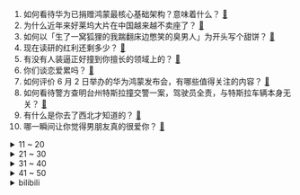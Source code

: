 1. 如何看待华为已捐赠鸿蒙最核心基础架构？意味着什么？ [:link:](https://www.zhihu.com/question/462892378)
2. 为什么近年来好莱坞大片在中国越来越不卖座了？ [:link:](https://www.zhihu.com/question/268982964)
3. 如何以「生了一窝狐狸的我踹翻床边憋笑的臭男人」为开头写个甜饼？ [:link:](https://www.zhihu.com/question/443320738)
4. 现在读研的红利还剩多少？ [:link:](https://www.zhihu.com/question/456374240)
5. 有没有人装逼正好撞到你擅长的领域上的？ [:link:](https://www.zhihu.com/question/338688699)
6. 你们谈恋爱累吗？ [:link:](https://www.zhihu.com/question/399471584)
7. 如何评价 6 月 2 日举办的华为鸿蒙发布会，有哪些值得关注的内容？ [:link:](https://www.zhihu.com/question/462794002)
8. 如何看待警方查明台州特斯拉撞交警一案，驾驶员全责，与特斯拉车辆本身无关？ [:link:](https://www.zhihu.com/question/463484326)
9. 有什么是你去了西北才知道的？ [:link:](https://www.zhihu.com/question/403884771)
10. 哪一瞬间让你觉得男朋友真的很爱你？ [:link:](https://www.zhihu.com/question/356450688)
<details>
<summary>11 ~ 20</summary>

11. 哪个句子曾经救赎了你 ？ [:link:](https://www.zhihu.com/question/453706577)
12. 你是怎样从土气过渡到洋气的？ [:link:](https://www.zhihu.com/question/267705489)
13. 在哪些瞬间，你觉得中国很「可爱」？ [:link:](https://www.zhihu.com/question/455857255)
14. 你们的M1还好用吗？ [:link:](https://www.zhihu.com/question/447835410)
15. 中国近视患者人数达 6 亿，青少年近视率居世界第一，哪些原因导致近视人数逐年上升，又该如何预防呢？ [:link:](https://www.zhihu.com/question/463403309)
16. 你高考是如何做到超常发挥的？ [:link:](https://www.zhihu.com/question/278979830)
17. 「三体问题」无解吗？为什么？ [:link:](https://www.zhihu.com/question/30311577)
18. 如何看待《摩尔庄园》页游玩家「星无火」以欺骗小朋友毁号为乐？ [:link:](https://www.zhihu.com/question/462737028)
19. 有哪些对视力伤害很大的行为？ [:link:](https://www.zhihu.com/question/384087324)
20. 背东西慢是因为智商不够吗？ [:link:](https://www.zhihu.com/question/438891976)
</details>
<details>
<summary>21 ~ 30</summary>

21. 在校大学生玩摄影两年，拍成这样怎么样？ [:link:](https://www.zhihu.com/question/459627997)
22. 2021 年高考有什么不一样？有什么嘱咐和祝福想送给这届考生？ [:link:](https://www.zhihu.com/question/463469682)
23. 20/21 NBA 东部半决赛，篮网vs雄鹿，你看好谁？ [:link:](https://www.zhihu.com/question/462705265)
24. 怎样才能考上教师编制？ [:link:](https://www.zhihu.com/question/23612599)
25. 高考前提前三十分钟进入考室，那三十分钟在考室里最好干什么？ [:link:](https://www.zhihu.com/question/438598661)
26. 2021 年怎么买电脑，买台式还是笔记本呢？ [:link:](https://www.zhihu.com/question/459716674)
27. 猫能睡得多死？ [:link:](https://www.zhihu.com/question/462536806)
28. 狼人杀为什么禁止贴脸？ [:link:](https://www.zhihu.com/question/462970840)
29. 如何回答孩子的提问“天上下凡三圣母，生下沉香和爹住”的“爹住”是谁？ [:link:](https://www.zhihu.com/question/462277776)
30. 智利疫苗接种率这么高，单日死亡多达 200 人以上，新增超 8000，怎么回事？ [:link:](https://www.zhihu.com/question/463115629)
</details>
<details>
<summary>31 ~ 40</summary>

31. 孩子衣服沾水立刻要换，衣裤破洞了不要穿，要求买新衣服，家长该支持还是反驳？支持的话，会不会太宠孩子? [:link:](https://www.zhihu.com/question/459542600)
32. 如何评价黄景瑜和李沁主演的《爱上特种兵》？ [:link:](https://www.zhihu.com/question/462601125)
33. 广州要求非必要不离穗，7 日 12 时起离开广州出省需持 48 小时核酸证明，会带来哪些影响？ [:link:](https://www.zhihu.com/question/463430613)
34. 如何评价《觉醒年代》中的陈延年一角？ [:link:](https://www.zhihu.com/question/447307733)
35. 2021 年 618 有哪些手机值得入手？ [:link:](https://www.zhihu.com/question/457255298)
36. 临近618有哪些适合打工人入手的好物推荐？ [:link:](https://www.zhihu.com/question/462987243)
37. 今年大一打算退学，有哪些浙江高复学校推荐？ [:link:](https://www.zhihu.com/question/58522765)
38. NBA 2020-21 赛季太阳 113:100 击败湖人，总比分 4:2 晋级，如何评价这场比赛？ [:link:](https://www.zhihu.com/question/463061695)
39. 养了宠物后，你有哪些「下意识的反应」是你在养宠物前不会出现的？ [:link:](https://www.zhihu.com/question/461963889)
40. 值得推荐的经典国货有哪些？ [:link:](https://www.zhihu.com/question/37389860)
</details>
<details>
<summary>41 ~ 50</summary>

41. 高一高二没怎么学，马上高三，努力还来得及吗？ [:link:](https://www.zhihu.com/question/461313503)
42. 2021年618有哪些值得入手的家居好物？ [:link:](https://www.zhihu.com/question/460447642)
43. 高考英语语法填空有哪些可速背的规律？ [:link:](https://www.zhihu.com/question/20972652)
44. 把现在的二次元妹子图片放在古代，他们会感觉好看吗？ [:link:](https://www.zhihu.com/question/462903907)
45. 有什么是适合情侣间做的事情？ [:link:](https://www.zhihu.com/question/23415480)
46. 如何委婉地表达自己「真的没钱了」？ [:link:](https://www.zhihu.com/question/462984155)
47. 锅包肉对黑龙江人来说有多重要？ [:link:](https://www.zhihu.com/question/462784342)
48. 如何看待 13 岁中国选手许瑞航以 5.48 秒打破三阶魔方速拧平均世界纪录？ [:link:](https://www.zhihu.com/question/463234557)
49. 7 月 1 日起土地出让金划归税务部门征收，这将对地方财政收入以及房地产市场会带来哪些影响？ [:link:](https://www.zhihu.com/question/463323805)
50. 东北冷面这么消暑开胃的东西，为什么没在南方流行? [:link:](https://www.zhihu.com/question/462700732)
</details><details>
<summary>bilibili</summary>

1. 史上最骚魔法师！(第三集) [:link:](//www.bilibili.com/video/BV1tA41137T8)
2. 拜托三连了！这绝对是全B站最用心的火影剪辑，耗时千余小时剪辑！ [:link:](//www.bilibili.com/video/BV1Gq4y177xS)
3. 呆住，学霸都这么找资源的？网友：白活了20年！ [:link:](//www.bilibili.com/video/BV1Yb4y1Z786)
4. 【国家电网】别怕，我就轻轻拍一下！ [:link:](//www.bilibili.com/video/BV1Ky4y1u7j1)
5. 饮茶哥：今朝一早出海换水阀！大家做工都要注意安全！ [:link:](//www.bilibili.com/video/BV1Gy4y1u7AB)
6. 自律上瘾！一招教你自律，不自律的大脑有多狡猾？背后原因让人恐惧……【歌白】 [:link:](//www.bilibili.com/video/BV1nK4y1X72z)
7. 【原神剧场】泳装少女的魅力盛夏 [:link:](//www.bilibili.com/video/BV1cK4y13789)
8. 小时候睡的旧木床，蜕变成古色古香的流觞曲水桌 [:link:](//www.bilibili.com/video/BV1264y1k77Y)
9. 我 们 领 证 啦！！！ [:link:](//www.bilibili.com/video/BV1Th411e74s)
10. 抬头挺胸，最错误的体态矫正动作，越练越丑！ [:link:](//www.bilibili.com/video/BV1Df4y1b7DP)
<details>
<summary>11 ~ 20</summary>

11. 【沙瓶画の沙画瓶】播放量如果连100都破不了，我就不再画了 [:link:](//www.bilibili.com/video/BV1Lg411G7BG)
12. 如何毁灭《 一日男友 》 [:link:](//www.bilibili.com/video/BV17Q4y197zt)
13. 年轻人，你这腿万中无一，不打断可惜了！ [:link:](//www.bilibili.com/video/BV1th411e7kG)
14. 「小白」 200万粉超级福利！一个数码梦想大礼包应该都有什么? [:link:](//www.bilibili.com/video/BV1T64y1R7LU)
15. 【万物拣史】我们拒绝了槟榔的恰饭广告！但是…… [:link:](//www.bilibili.com/video/BV1d64y1k7ko)
16. 业界再起！大作回归！2021年7月新番导视！【泛式】 [:link:](//www.bilibili.com/video/BV17Q4y197u7)
17. 纯情男孩吴亦凡：“其实我是一个演员” [:link:](//www.bilibili.com/video/BV1uh411e77g)
18. 华农兄弟：应季水果熟了，邀请兄弟过来尝一下，再宰只羊来烤 [:link:](//www.bilibili.com/video/BV1wh411e7Ce)
19. （这也能解说？！）史上最燃的弹珠大赛【第四弹】热血激烈！跌宕起伏！绝对猜不到结局！ [:link:](//www.bilibili.com/video/BV1664y1k7tz)
20. 江无情：大学刚毕业，被人打断一条腿，但从未向命运低过头 [:link:](//www.bilibili.com/video/BV1Eh411e7kJ)
</details>
<details>
<summary>21 ~ 30</summary>

21. 一根头发弹出：《千本樱》准备好你的硬币！ [:link:](//www.bilibili.com/video/BV1Dq4y1j7es)
22. 如何领到美国3万美金的狗粮 [:link:](//www.bilibili.com/video/BV1o44y1z7CT)
23. 你管这叫微胖？别凡了妹妹！ [:link:](//www.bilibili.com/video/BV1mf4y1h7vC)
24. 给英国公婆端上一盆土，结果他们真香了？ [:link:](//www.bilibili.com/video/BV1g44y167gs)
25. 【自制】我把自行车做成了 自 动 驾 驶 ！！【硬核】 [:link:](//www.bilibili.com/video/BV1fV411x72a)
26. 用假2B铅笔真的会0分吗？实拍高考阅卷过程！【老爸评测】 [:link:](//www.bilibili.com/video/BV1544y167GC)
27. 【不止游戏】游戏和电影中的防毒面具，究竟是如何防御毒气的？ [:link:](//www.bilibili.com/video/BV1RV411x7YW)
28. 《可露希尔的秘密档案》04话：可露希尔的商店！ [:link:](//www.bilibili.com/video/BV1sv411V7CX)
29. 「崩坏3 x 原神」4.9版本「异世旅人」宣传PV [:link:](//www.bilibili.com/video/BV1Xq4y1j7Dj)
30. 蜜雪冰城主题曲MV [:link:](//www.bilibili.com/video/BV1pb4y1Z7B6)
</details>
<details>
<summary>31 ~ 40</summary>

31. 路人变校花！时隔5年重塑毕业照妆效果堪比整容？？？ [:link:](//www.bilibili.com/video/BV1VU4y1j7td)
32. 女交警温柔喊话 [:link:](//www.bilibili.com/video/BV1Zq4y1j7BD)
33. 霸道特种兵爱上我！《爱上特种兵》：狗血烂俗大集合 [:link:](//www.bilibili.com/video/BV1VQ4y1d7hZ)
34. 灵笼世界观正式揭晓！全新角度解构【灵笼】深度解析 · 总结篇 [:link:](//www.bilibili.com/video/BV1F64y1R7Vh)
35. 50万粉丝达成！Chubbyemu限定Q&A视频暨高考祝福 [:link:](//www.bilibili.com/video/BV1vv411V7Rs)
36. 无数人的童年阴影？我从来没见过如此令人着迷的男人！【琴酒】 [:link:](//www.bilibili.com/video/BV1qv411V7Kc)
37. 【4K】海风！沙滩！阳光！绝美COSPLAY泳装MV！ [:link:](//www.bilibili.com/video/BV1B64y1R7h3)
38. 摄像师回应比运动员跑得快：还减速等了他们 [:link:](//www.bilibili.com/video/BV1Fg411G7zA)
39. 真.粤语版《海底》，学医救不了全部中国人，我可以用歌词多救一个吗？ [:link:](//www.bilibili.com/video/BV1y54y137ft)
40. 看完暴涨30分！高考语文冲刺课！【学过石油的语文老师】 [:link:](//www.bilibili.com/video/BV1wK4y137GX)
</details>
<details>
<summary>41 ~ 50</summary>

41. 【STN快报第五季41】能听懂动物讲话的人，心情都不会太好 [:link:](//www.bilibili.com/video/BV1NK4y137rs)
42. 大新闻！@人民日报 来B站啦！ [:link:](//www.bilibili.com/video/BV1r44y1z7hN)
43. 《 高 考 加 油 》 [:link:](//www.bilibili.com/video/BV1aK4y1X7Wb)
44. 当《哈尔的移动城堡》动漫照进现实，终于可以变成苏菲住进去了! [:link:](//www.bilibili.com/video/BV1VV411478d)
45. “祖传古画”《妲己狐图》请网友鉴定！ [:link:](//www.bilibili.com/video/BV1QU4y1V7Pd)
46. 年 氏 说 唱 [:link:](//www.bilibili.com/video/BV1P64y1C71G)
47. 震惊海绵宝宝一年？试吃整只皇帝蟹做的蟹黄堡！！！ [:link:](//www.bilibili.com/video/BV1zK4y1X7rq)
48. 老爸很无辜 [:link:](//www.bilibili.com/video/BV1dQ4y1X7Bq)
49. 【罗翔】我采访了我学生的高考故事，考生们高考加油！ [:link:](//www.bilibili.com/video/BV1Uv411V7Mp)
50. 隐藏BOSS帅气登场！黑化老白霸气外露《绝命毒师》第二季大结局9-13 [:link:](//www.bilibili.com/video/BV1fQ4y1X7oC)
</details>
<details>
<summary>51 ~ 60</summary>

51. 【北京高校齐舞冠军】这次，我选择不再沉默—《小娟（化名）》编舞作品 [:link:](//www.bilibili.com/video/BV1w64y1C76c)
52. 【医学博士】生活中犯罪基因真的存在吗？I 天生变态是如何炼成的？ [:link:](//www.bilibili.com/video/BV1nK4y1X7HF)
53. 用投影仪玩恐怖游戏！叫我胆王 [:link:](//www.bilibili.com/video/BV1GV41147uv)
54. 裹脚6年，美化陋习，是谁让三寸金莲秽土转生？ [:link:](//www.bilibili.com/video/BV1wq4y177Sy)
55. 【姬圈盛宴】女明星一个个都鲨疯了的西装之夜 [:link:](//www.bilibili.com/video/BV13B4y1g7hP)
56. 吸毒的代价有多大？毒瘾有多难戒？【知心说】 [:link:](//www.bilibili.com/video/BV1Ro4y1C7vU)
57. 《原神》声优小剧场——「璃月雅集」第二期 [:link:](//www.bilibili.com/video/BV1xg411G7i2)
58. “魔尓庄园”里的恶魔，诱骗、暴力、色情、骗氪，揭秘儿童网游乱象【牛顿】 [:link:](//www.bilibili.com/video/BV1xK4y1X7wa)
59. 【暴走大事件第八季】09 考前减压版大事件已经就位，王尼玛“神押题”助你笑对高考（红） [:link:](//www.bilibili.com/video/BV1r64y1k7mr)
60. 我们都吃过糖丸，却不知背后的故事，他愿牺牲儿子拯救中国的孩子 [:link:](//www.bilibili.com/video/BV1MQ4y19769)
</details>
<details>
<summary>61 ~ 70</summary>

61. VLOG | 入住五年，我家卫生间依旧干净得发光！ [:link:](//www.bilibili.com/video/BV1h5411M7cz)
62. 秘制状元蹄髈，预祝莘莘学子金榜题名，真的太香了 [:link:](//www.bilibili.com/video/BV16K4y1X7yf)
63. 【高考】逃跑计划《夜空中最亮的星》经典现场！祝高考顺利！ [:link:](//www.bilibili.com/video/BV1xv411V7aN)
64. 月收入不足2000元的人，在东京是怎么活的？ [:link:](//www.bilibili.com/video/BV1z54y137wA)
65. 【五蛇拼图】法海才降服1条青蛇，而我要降服5个！ [:link:](//www.bilibili.com/video/BV1g44y167A1)
66. 【科普】为什么有些人被蚊子咬完是个红点，有的却是大蚊子包！ [:link:](//www.bilibili.com/video/BV1Kh411e7Vc)
67. 速度与激情9.5 [:link:](//www.bilibili.com/video/BV1Hb4y1Z7N6)
68. “猫片是用来治愈的，不是让你拿来杀狗！”一位云吸猫人士满意地说。 [:link:](//www.bilibili.com/video/BV1kU4y1V7jj)
69. 肉香量大的800元双层牛蛙牛腩锅 保证吃到爽 [:link:](//www.bilibili.com/video/BV1yy4y137cd)
70. 《阴阳师》全新动画剧场「天域篇·下篇」（CV：神谷浩史、小西克幸） [:link:](//www.bilibili.com/video/BV1ug411G7dj)
</details>
<details>
<summary>71 ~ 80</summary>

71. 【小泽】华为MatePad Pro&鸿蒙全家桶体验：什么是真正的鸿蒙？ [:link:](//www.bilibili.com/video/BV1xK4y1X79x)
72. 【中国千年之美】大唐女儿行｜妆｜发｜饰｜服｜演变史 [:link:](//www.bilibili.com/video/BV1g5411M7eA)
73. 听说铁锅炖大鹅是人类美食的天花板，小伙不信，亲自前往一探究竟 [:link:](//www.bilibili.com/video/BV1Sv411V7gW)
74. 渣男处刑指南，不爽不要三连！狗血爽剧《致命女人》第一季 [:link:](//www.bilibili.com/video/BV1Gg411G7Bi)
75. 如何拒绝道德绑架（四） [:link:](//www.bilibili.com/video/BV1NU4y1j7No)
76. 喝完酒后人的反应真的会变慢吗？小伙想做实验结果断片儿了！ [:link:](//www.bilibili.com/video/BV1Bq4y1j75s)
77. 8min根本性瘦小腿训练！快速改善小腿外翻等不良腿型、强化足踝功能 [:link:](//www.bilibili.com/video/BV1gU4y1j7hG)
78. 这游戏魂都给我吓飞了！ [:link:](//www.bilibili.com/video/BV1Eo4y127vX)
79. 疼！不做这件事，不要开始健身和生活！ [:link:](//www.bilibili.com/video/BV1354y157TK)
80. 【陈漫】张艺兴“姐，我可能没有那个balance” [:link:](//www.bilibili.com/video/BV1kU4y1V7NU)
</details>
<details>
<summary>81 ~ 90</summary>

81. 湿透？！水枪卡丁车激战！！ [:link:](//www.bilibili.com/video/BV1mg4113727)
82. 《 暂 停 一 下 我  讲   两   句》 [:link:](//www.bilibili.com/video/BV1XV411x7Rd)
83. 小哥和海鸥结了梁子，连续62天想尽办法引诱其进屋喝茶....| 太有毅力了... [:link:](//www.bilibili.com/video/BV1jK4y1V7B5)
84. 【高能生草】六 一 儿 童 杰 [:link:](//www.bilibili.com/video/BV1Tb4y1Z7aY)
85. 末日100天 悲惨世界生存 [:link:](//www.bilibili.com/video/BV1fh411Y7Kw)
86. 再快的熊也追不回心爱的女人 [:link:](//www.bilibili.com/video/BV1x64y1R7da)
87. 【翻唱】《霓虹甜心》【直播剪辑】 [:link:](//www.bilibili.com/video/BV1wg411G7bm)
88. 【独家】你必须被我捅爆！今儿，就在卧室！【TD25定格动画】高达SEED自由高达vsRG脉冲 [:link:](//www.bilibili.com/video/BV1sy4y1377g)
89. 手 忙 嘴 乱 [:link:](//www.bilibili.com/video/BV1vq4y1j7Uw)
90. 变身金刚芭比去参加同学聚会，大家会有啥反应？ [:link:](//www.bilibili.com/video/BV1FQ4y1971o)
</details>
<details>
<summary>91 ~ 100</summary>

91. 矛盾升级！老搭档分道扬镳！9.3分悬疑片《真探》P3 [:link:](//www.bilibili.com/video/BV1ZK4y1g76s)
92. 危险人格识别考试，你能识别出身边的危险分子吗？ [:link:](//www.bilibili.com/video/BV1cV41147XF)
93. 原神惊艳镜头【永恒的瞬间】 [:link:](//www.bilibili.com/video/BV16V411x7Cr)
94. 强奸完发现对方是男的，该判什么罪？【璃月法考】 [:link:](//www.bilibili.com/video/BV1Ao4y1y77X)
95. 这个蜡笔太美了吧！写字应该会很好看！ [:link:](//www.bilibili.com/video/BV1C64y1k7qa)
96. 【时代少年团】街头采访之高考特辑 [:link:](//www.bilibili.com/video/BV1f44y1z79P)
97. ⚡⚠️狐  曲⚠️⚡ [:link:](//www.bilibili.com/video/BV14g411G73h)
98. 厨师长拜访油焖小龙虾创始人，品尝潜江小龙虾的多种做法 [:link:](//www.bilibili.com/video/BV1A54y1576B)
99. 这马超怎么这么可爱啊4.0！！！ [:link:](//www.bilibili.com/video/BV1VK4y137ev)
100. 暴瘦到28公斤后，我办了国内首个身材焦虑展 [:link:](//www.bilibili.com/video/BV12q4y1j7fy)
</details></details>